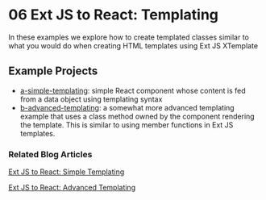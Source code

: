 # 06 Ext JS to React: Templating

In these examples we explore how to create templated classes similar to what you would do when creating HTML templates using Ext JS XTemplate

## Example Projects

 - [a-simple-templating](./a-simple-templating): simple React component whose content is fed from a data object using templating syntax
 - [b-advanced-templating](./b-advanced-templating): a somewhat more advanced  templating example that uses a class method owned by the component rendering the template.  This is similar to using member functions in Ext JS templates.

### Related Blog Articles

[Ext JS to React: Simple Templating](https://moduscreate.com/blog/ext-js-react-simple-templating/)

[Ext JS to React: Advanced Templating](https://moduscreate.com/blog/ext-js-react-advanced-templating/)
